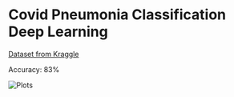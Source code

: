 # Covid Pneumonia Classification Deep Learning 

[Dataset from Kraggle](https://www.kaggle.com/pranavraikokte/covid19-image-dataset)

Accuracy: 83%

![Plots](http://github.com/sabrinabutton/covid-pneumonia-ml/static/my_plots.png)